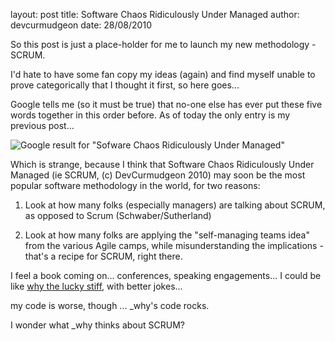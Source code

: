 layout: post
title: Software Chaos Ridiculously Under Managed
author: devcurmudgeon
date: 28/08/2010

So this post is just a place-holder for me to launch my new methodology - SCRUM.

I'd hate to have some fan copy my ideas (again) and find myself unable to prove categorically that I thought it first, so here goes...

Google tells me (so it must be true) that no-one else has ever put these five words together in this order before. As of today the only entry is my previous post...

![Google result for "Sofware Chaos Ridiculously Under Managed"](http://3.bp.blogspot.com/_pOkKszr85c4/TH_bpi0TotI/AAAAAAAAGAg/9PF0Tn2vH2w/s400/SCRUM-first-proof.jpg)

Which is strange, because I think that Software Chaos Ridiculously Under Managed (ie SCRUM, (c) DevCurmudgeon 2010) may soon be the most popular software methodology in the world, for two reasons:

1. Look at how many folks (especially managers) are talking about SCRUM, as opposed to Scrum (Schwaber/Sutherland)

2. Look at how many folks are applying the "self-managing teams idea" from the various Agile camps, while misunderstanding the implications - that's a recipe for SCRUM, right there.

I feel a book coming on... conferences, speaking engagements... I could be like [why the lucky stiff](http://en.wikipedia.org/wiki/Why_the_lucky_stiff), with better jokes...

my code is worse, though ... _why's code rocks.

I wonder what _why thinks about SCRUM?
